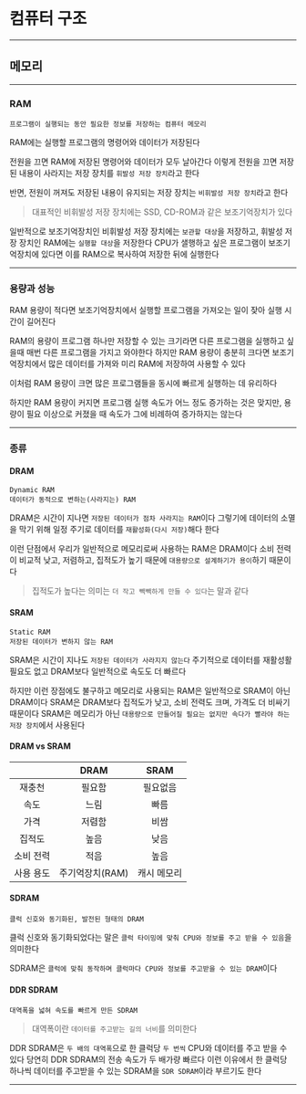 # 컴퓨터 구조
---
## 메모리
---
### RAM
```
프로그램이 실행되는 동안 필요한 정보를 저장하는 컴퓨터 메모리
```
RAM에는 실행할 프로그램의 명령어와 데이터가 저장된다

전원을 끄면 RAM에 저장된 명령어와 데이터가 모두 날아간다
이렇게 전원을 끄면 저장된 내용이 사라지는 저장 장치를 `휘발성 저장 장치`라고 한다

반면, 전원이 꺼져도 저장된 내용이 유지되는 저장 장치는 `비휘발성 저장 장치`라고 한다
> 대표적인 비휘발성 저장 장치에는 SSD, CD-ROM과 같은 보조기억장치가 있다

일반적으로 보조기억장치인 비휘발성 저장 장치에는 `보관할 대상`을 저장하고, 휘발성 저장 장치인 RAM에는 `실행할 대상`을 저장한다
CPU가 샐행하고 싶은 프로그램이 보조기억장치에 있다면 이를 RAM으로 복사하여 저장한 뒤에 실행한다

---
### 용량과 성능
RAM 용량이 적다면 보조기억장치에서 실행할 프로그램을 가져오는 일이 잦아 실행 시간이 길어진다

RAM의 용량이 프로그램 하나만 저장할 수 있는 크기라면 다른 프로그램을 실행하고 싶을때 매번 다른 프로그램을 가지고 와야한다
하지만 RAM 용량이 충분히 크다면 보조기억장치에서 많은 데이터를 가져와 미리 RAM에 저장하여 사용할 수 있다

이처럼 RAM 용량이 크면 많은 프로그램들을 동시에 빠르게 실행하는 데 유리하다

하지만 RAM 용량이 커지면 프로그램 실행 속도가 어느 정도 증가하는 것은 맞지만, 용량이 필요 이상으로 커졌을 때 속도가 그에 비례하여 증가하지는 않는다

---
### 종류
#### DRAM
```
Dynamic RAM
데이터가 동적으로 변하는(사라지는) RAM
```
DRAM은 시간이 지나면 `저장된 데이터가 점차 사라지는 RAM`이다
그렇기에 데이터의 소멸을 막기 위해 일정 주기로 데이터를 `재활성화(다시 저장)`해다 한다

이런 단점에서 우리가 일반적으로 메모리로써 사용하는 RAM은 DRAM이다
소비 전력이 비교적 낮고, 저렴하고, 집적도가 높기 때문에 `대용량으로 설계하기가 용이`하기 때문이다
> 집적도가 높다는 의미는 `더 작고 빽빽하게 만들 수 있다`는 말과 같다

#### SRAM
```
Static RAM
저장된 데이터가 변하지 않는 RAM
```
SRAM은 시간이 지나도 `저장된 데이터가 사라지지 않는다`
주기적으로 데이터를 재활성활 필요도 없고 DRAM보다 일반적으로 속도도 더 빠르다

하지만 이런 장점에도 불구하고 메모리로 사용되는 RAM은 일반적으로 SRAM이 아닌 DRAM이다
SRAM은 DRAM보다 집적도가 낮고, 소비 전력도 크며, 가격도 더 비싸기 때문이다
SRAM은 메모리가 아닌 `대용량으로 만들어질 필요는 없지만 속다가 빨라야 하는 저장 장치`에서 사용된다

#### DRAM vs SRAM
||DRAM|SRAM|
|:----:|:-----:|:----:|
|재충천|필요함|필요없음|
|속도|느림|빠름|
|가격|저렴함|비쌈|
|집적도|높음|낮음|
|소비 전력|적음|높음|
|사용 용도|주기억장치(RAM)|캐시 메모리|

#### SDRAM
```
클럭 신호와 동기화된, 발전된 형태의 DRAM
```
클럭 신호와 동기화되었다는 말은 `클럭 타이밍에 맞춰 CPU와 정보를 주고 받을 수 있음`을 의미한다 

SDRAM은 `클럭에 맞춰 동작하며 클럭마다 CPU와 정보를 주고받을 수 있는 DRAM`이다

#### DDR SDRAM
```
대역폭을 넓혀 속도를 빠르게 만든 SDRAM
```
> 대역폭이란 `데이터를 주고받는 길의 너비`를 의미한다

DDR SDRAM은 `두 배의 대역폭`으로 한 클럭당 `두 번씩` CPU와 데이터를 주고 받을 수 있다
당연히 DDR SDRAM의 전송 속도가 두 배가량 빠르다
이런 이유에서 한 클럭당 하나씩 데이터를 주고받을 수 있는 SDRAM을 `SDR SDRAM`이라 부르기도 한다

---